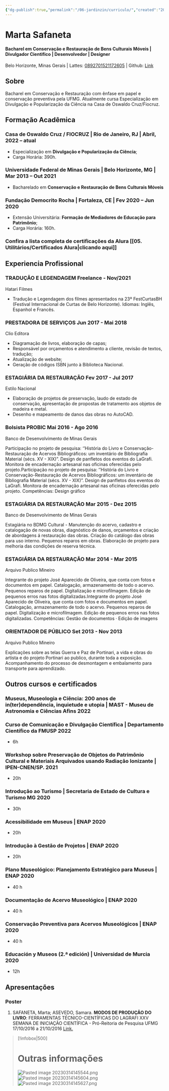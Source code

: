 ```yaml
---
{"dg-publish":true,"permalink":"/06-jardinzin/curriculo/","created":"2023-03-14 14:04","updated":"2023-05-23 21:12"}
---
```


# Marta Safaneta
#### Bacharel em Conservação e Restauração de Bens Culturais Móveis | Divulgador Cientifico | Desenvolvedor | Designer
Belo Horizonte, Minas Gerais | Lattes: [0892701521172605](http://lattes.cnpq.br/0892701521172605) | Github: [Link](https://github.com/eibarracuda)

## Sobre
Bacharel em Conservação e Restauração com ênfase em papel e conservação preventiva pela UFMG. Atualmente cursa Especialização em Divulgação e Popularização da Ciência na Casa de Oswaldo Cruz/Fiocruz.

## Formação Acadêmica

### Casa de Oswaldo Cruz / FIOCRUZ | <location> Rio de Janeiro, RJ |</location> <time> Abril, 2022 – atual </time>

- Especialização em **Divulgação e Popularização da Ciência**;
- Carga Horária: 390h.

### Universidade Federal de Minas Gerais | <location> Belo Horizonte, MG |</location> <time> Mar 2013 – Out 2021 </time>
- Bacharelado em **Conservação e Restauração de Bens Culturais Móveis**

### Fundação Democrito Rocha | <location> Fortaleza, CE |</location> <time> Fev 2020 – Jun 2020 </time>

- Extensão Universitária: **Formação de Mediadores de Educação para Patrimônio**;
- Carga Horária: 160h.

### Confira a lista completa de certificações da Alura [[05. Utilitários/Certificados Alura\|clicando aqui]]

## Experiencia Profissional

### TRADUÇÃO E LEGENDAGEM <time> Freelance - Nov/2021 </time>

<location> Hatari Filmes </location>

- Tradução e Legendagem dos filmes apresentados na 23º FestCurtasBH (Festival Internacional de Curtas de Belo Horizonte).
Idiomas: Inglês, Espanhol e Francês.

### PRESTADORA DE SERVIÇOS <time> Jun 2017 - Mai 2018 </time>

<location> Clio Editora </location>

- Diagramação de livros, elaboração de capas;
- Responsável por orçamentos e atendimento a cliente, revisão de textos, tradução;
- Atualização de website;
- Geração de códigos ISBN junto à Biblioteca Nacional.

### ESTAGIÁRIA DA RESTAURAÇÃO <time> Fev 2017 - Jul 2017 </time>

<location> Estilo Nacional </location>

- Elaboração de projetos de preservação, laudo de estado de conservação, apresentação de propostas de tratamento aos objetos de madeira e metal. 
- Desenho e mapeamento de danos das obras no AutoCAD.

### Bolsista PROBIC <time> Mai 2016 - Ago 2016 </time>

<location> Banco de Desenvolvimento de Minas Gerais</location>

Participação no projeto de pesquisa: ‘’História do Livro e Conservação-Restauração de Acervos Bibliográficos: um inventário de Bibliografia Material (sécs. XV - XIX)”. Design de panfletos dos eventos do LaGrafi. Monitora de encadernação artesanal nas oficinas oferecidas pelo projeto.Participação no projeto de pesquisa: ‘’História do Livro e Conservação-Restauração de Acervos Bibliográficos: um inventário de Bibliografia Material (sécs. XV - XIX)”. Design de panfletos dos eventos do LaGrafi. Monitora de encadernação artesanal nas oficinas oferecidas pelo projeto.
Competências: Design gráfico

### ESTAGIÁRIA DA RESTAURAÇÃO <time> Mar 2015 - Dez 2015 </time>

<location> Banco de Desenvolvimento de Minas Gerais</location>

Estagiária no BDMG Cultural - Manutenção do acervo, cadastro e catalogação de novas obras, diagnóstico de danos, orçamentos e criação de abordagens á restauração das obras. Criação do catálogo das obras para uso interno. Pequenos reparos em obras. Elaboração de projeto para melhoria das condições de reserva técnica.

### ESTAGIÁRIA DA RESTAURAÇÃO <time> Mar 2014 - Mar 2015 </time>

<location> Arquivo Publico Mineiro </location>

Integrante do projeto José Aparecido de Oliveira, que conta com fotos e documentos em papel. Catalogação, armazenamento de todo o acervo. Pequenos reparos de papel. Digitalização e microﬁlmagem. Edição de pequenos erros nas fotos digitalizadas.Integrante do projeto José Aparecido de Oliveira, que conta com fotos e documentos em papel. Catalogação, armazenamento de todo o acervo. Pequenos reparos de papel. Digitalização e microﬁlmagem. Edição de pequenos erros nas fotos digitalizadas.
Competências: Gestão de documentos · Edição de imagens

### ORIENTADOR DE PÚBLICO <time> Set 2013 - Nov 2013 </time>

<location> Arquivo Publico Mineiro </location>

Explicações sobre as telas Guerra e Paz de Portinari, a vida e obras do artista e do projeto Portinari ao publico, durante toda a exposição. Acompanhamento do processo de desmontagem e embalamento para transporte para aprendizado.


## Outros cursos e certificados


### Museus, Museologia e Ciência: 200 anos de in(ter)dependência, inquietude e utopia | <location> MAST - Museu de Astronomia e Ciências Afins </location> <time> 2022 </time>

### Curso de Comunicação e Divulgação Científica | <location> Departamento Científico da FMUSP </location> <time> 2022 </time>
- 6h

### Workshop sobre Preservação de Objetos do Patrimônio Cultural e Materiais Arquivados usando Radiação Ionizante | <location> IPEN-CNEN/SP. </location> <time> 2021 </time>
- 20h

### Introdução ao Turismo  | <location>Secretaria de Estado de Cultura e Turismo MG </location> <time> 2020 </time>
- 30h


### Acessibilidade em Museus | <location> ENAP </location> <time> 2020 </time>
- 20h

### Introdução à Gestão de Projetos | <location> ENAP  </location> <time> 2020 </time>
- 20h

### Plano Museológico: Planejamento Estratégico para Museus  | <location> ENAP </location> <time> 2020 </time>
- 40 h

### Documentação de Acervo Museológico  | <location> ENAP </location> <time> 2020 </time>
- 40 h

### Conservação Preventiva para Acervos Museológicos  | <location> ENAP </location> <time> 2020 </time>
- 40 h

### Educación y Museos (2.ª edición)  | <location> Universidad de Murcia </location> <time> 2020 </time>
- 12h



## Apresentações

### Poster

1. SAFANETA, Marta; ASEVEDO, Samara. **MODOS   DE   PRODUÇÃO   DO   LIVRO**:   FERRAMENTAS   TÉCNICO-CIENTÍFICAS DO LAGRAFI<location> XXV SEMANA DE INICIAÇÃO CIENTÍFICA - Pró-Reitoria de Pesquisa UFMG </location> 17/10/2016 a 21/10/2016 [Link.](https://1drv.ms/b/s!AvBrS8jM8NuJi-ggzC8sVIMS5xwwUg?e=P79vIx)


> [!infobox|500]
> # Outras informações
> ![Pasted image 20230314145544.png](/img/user/XX%20-%20Anexos/Pasted%20image%2020230314145544.png)
> ![Pasted image 20230314145604.png](/img/user/XX%20-%20Anexos/Pasted%20image%2020230314145604.png) 
>  ![Pasted image 20230314145627.png](/img/user/XX%20-%20Anexos/Pasted%20image%2020230314145627.png)
